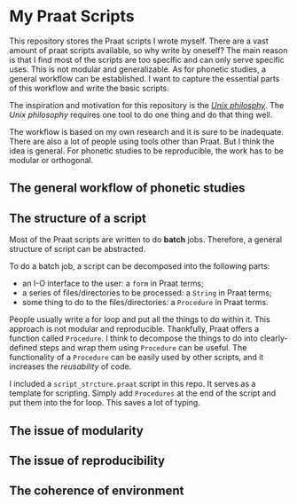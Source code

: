 # My Praat Scripts

This repository stores the Praat scripts I wrote myself. There are a vast amount of praat scripts available, so why write by oneself? The main reason is that I find most of the scripts are too specific and can only serve specific uses. This is not modular and generalizable. As for phonetic studies, a general workflow can be established. I want to capture the essential parts of this workflow and write the basic scripts.

The inspiration and motivation for this repository is the [*Unix philosphy*](). The *Unix philosophy* requires one tool to do one thing and do that thing well. 

The workflow is based on my own research and it is sure to be inadequate. There are also a lot of people using tools other than Praat. But I think the idea is general. For phonetic studies to be reproducible, the work has to be modular or orthogonal.

## The general workflow of phonetic studies

## The structure of a script

Most of the Praat scripts are written to do **batch** jobs. Therefore, a general structure of script can be abstracted.

To do a batch job, a script can be decomposed into the following parts:

- an I-O interface to the user: a `form` in Praat terms;
- a series of files/directories to be processed: a `String` in Praat terms;
- some thing to do to the files/directories: a `Procedure` in Praat terms.

People usually write a for loop and put all the things to do within it. This approach is not modular and reproducible. Thankfully, Praat offers a function called `Procedure`. I think to decompose the things to do into clearly-defined steps and wrap them using `Procedure` can be useful. The functionality of a `Procedure` can be easily used by other scripts, and it increases the *reusability* of code.

I included a `script_strcture.praat` script in this repo. It serves as a template for scripting. Simply add `Procedures` at the end of the script and put them into the for loop. This saves a lot of typing.

## The issue of modularity

## The issue of reproducibility

## The coherence of environment